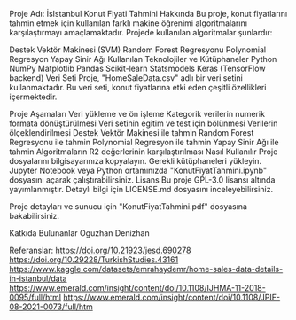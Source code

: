 Proje Adı: İsIstanbul Konut Fiyati Tahmini
Hakkında
Bu proje, konut fiyatlarını tahmin etmek için kullanılan farklı makine öğrenimi algoritmalarını karşılaştırmayı amaçlamaktadır. Projede kullanılan algoritmalar şunlardır:

Destek Vektör Makinesi (SVM)
Random Forest Regresyonu
Polynomial Regresyon
Yapay Sinir Ağı
Kullanılan Teknolojiler ve Kütüphaneler
Python
NumPy
Matplotlib
Pandas
Scikit-learn
Statsmodels
Keras (TensorFlow backend)
Veri Seti
Proje, "HomeSaleData.csv" adlı bir veri setini kullanmaktadır. Bu veri seti, konut fiyatlarına etki eden çeşitli özellikleri içermektedir.

Proje Aşamaları
Veri yükleme ve ön işleme
Kategorik verilerin numerik formata dönüştürülmesi
Veri setinin egitim ve test için bölünmesi
Verilerin ölçeklendirilmesi
Destek Vektör Makinesi ile tahmin
Random Forest Regresyonu ile tahmin
Polynomial Regresyon ile tahmin
Yapay Sinir Ağı ile tahmin
Algoritmaların R2 değerlerinin karşılaştırılması
Nasıl Kullanılır
Proje dosyalarını bilgisayarınıza kopyalayın.
Gerekli kütüphaneleri yükleyin.
Jupyter Notebook veya Python ortamınızda "KonutFiyatTahmini.ipynb" dosyasını açarak çalıştırabilirsiniz.
Lisans
Bu proje GPL-3.0 lisansı altında yayımlanmıştır. Detaylı bilgi için LICENSE.md dosyasını inceleyebilirsiniz.


Proje detayları ve sunucu için "KonutFiyatTahmini.pdf" dosyasına bakabilirsiniz.


Katkıda Bulunanlar
Oguzhan Denizhan


Referanslar:
https://doi.org/10.21923/jesd.690278
https://doi.org/10.29228/TurkishStudies.43161
https://www.kaggle.com/datasets/emrahaydemr/home-sales-data-details-in-istanbul/data
https://www.emerald.com/insight/content/doi/10.1108/IJHMA-11-2018-0095/full/html
https://www.emerald.com/insight/content/doi/10.1108/JPIF-08-2021-0073/full/htm
